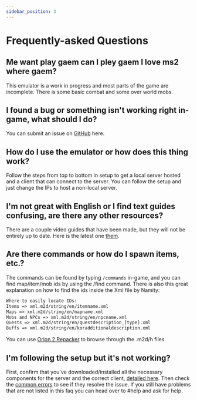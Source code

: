 ```yaml
---
sidebar_position: 3
---
```


# Frequently-asked Questions

## Me want play gaem can I pley gaem I love ms2 where gaem?

This emulator is a work in progress and most parts of the game are incomplete. There is some basic combat and some over world mobs.

## I found a bug or something isn't working right in-game, what should I do?

You can submit an issue on [GitHub](https://github.com/AlanMorel/MapleServer2/issues) here.

## How do I use the emulator or how does this thing work?

Follow the steps from top to bottom in setup to get a local server hosted and a client that can connect to the server. You can follow the setup and just change the IPs to host a non-local server.

## I'm not great with English or I find text guides confusing, are there any other resources?

There are a couple video guides that have been made, but they will not be entirely up to date. Here is the latest one [them](https://www.youtube.com/watch?v=t_8rBcu6Sv8).

## Are there commands or how do I spawn items, etc.?

The commands can be found by typing `/commands` in-game, and you can find map/item/mob ids by using the /find command. There is also this great explanation on how to find the ids inside the Xml file by Namity:

```txt
Where to easily locate IDs:
Items => xml.m2d/string/en/itemname.xml
Maps => xml.m2d/string/en/mapname.xml
Mobs and NPCs => xml.m2d/string/en/npcname.xml
Quests => xml.m2d/string/en/questdescription_[type].xml
Buffs => xml.m2d/string/en/koradditionaldescription.xml
```

You can use [Orion 2 Repacker](https://github.com/AngeloTadeucci/Orion2-Repacker) to browse through the .m2d/h files.

## I'm following the setup but it's not working?

First, confirm that you've downloaded/installed all the necessary components for the server and the correct client, [detailed here](/docs/setup/resources-setup). Then check the [common errors](/docs/fse) to see if they resolve the issue. If you still have problems that are not listed in this faq you can head over to #help and ask for help.
